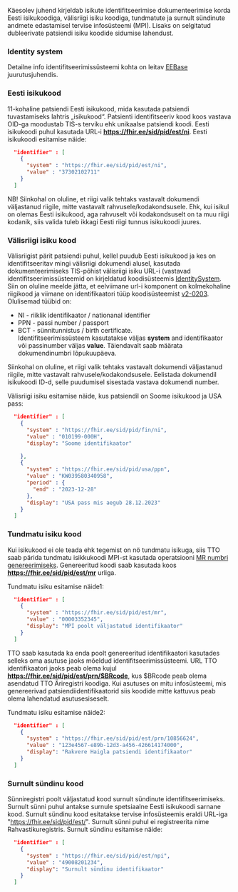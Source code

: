 Käesolev juhend kirjeldab isikute identifitseerimise dokumenteerimise korda Eesti isikukoodiga, välisriigi isiku koodiga, tundmatute ja surnult sündinute andmete edastamisel tervise infosüsteemi (MPI). Lisaks on selgitatud dubleerivate patsiendi isiku koodide sidumise lahendust.

### Identity system
Detailne info identifitseerimissüsteemi kohta on leitav [EEBase](https://build.fhir.org/ig/HL7EE/ig-ee-base/identity-system.html) juurutusjuhendis.

### Eesti isikukood
11-kohaline patsiendi Eesti isikukood, mida kasutada patsiendi tuvastamiseks lahtris „isikukood“.
Patsienti identifitseeriv kood koos vastava OID-ga moodustab TIS-s terviku ehk unikaalse patsiendi koodi. Eesti isikukoodi puhul kasutada URL-i **https://fhir.ee/sid/pid/est/ni**. Eesti isikukoodi esitamise näide:
```json
  "identifier" : [
    {
      "system" : "https://fhir.ee/sid/pid/est/ni",
      "value" : "37302102711"
    }
  ]
```
NB! Siinkohal on oluline, et riigi valik tehtaks vastavalt dokumendi väljastanud riigile, mitte vastavalt rahvusele/kodakondsusele. Ehk, kui isikul on olemas Eesti isikukood, aga rahvuselt või kodakondsuselt on ta muu riigi kodanik, siis valida tuleb ikkagi Eesti riigi tunnus isikukoodi juures.

### Välisriigi isiku kood
Välisriigist pärit patsiendi puhul, kellel puudub Eesti isikukood ja kes on identifitseeritav mingi välisriigi dokumendi alusel, kasutada dokumenteerimiseks TIS-põhist välisriigi isiku URL-i (vastavad identifitseerimissüsteemid on kirjeldatud koodisüsteemis [IdentitySystem](https://build.fhir.org/ig/HL7EE/ig-ee-base/CodeSystem-ee-identity-system.html). Siin on oluline meelde jätta, et eelviimane url-i komponent on kolmekohaline riigikood ja viimane on identifikaatori tüüp koodisüsteemist [v2-0203](http://terminology.hl7.org/CodeSystem/v2-0203). Olulisemad tüübid on:
- NI - riiklik identifikaator / nationanal identifier
- PPN - passi number / passport
- BCT - sünnitunnistus / birth certificate.   
Identifitseerimissüsteem kasutatakse väljas **system** and identifikaator või passinumber väljas **value**. Täiendavalt saab määrata dokumendinumbri lõpukuupäeva.

Siinkohal on oluline, et riigi valik tehtaks vastavalt dokumendi väljastanud riigile, mitte vastavalt rahvusele/kodakondsusele. Eelistada dokumendil isikukoodi ID-d, selle puudumisel sisestada vastava dokumendi number. 

Välisriigi isiku esitamise näide, kus patsiendil on Soome isikukood ja USA pass:
```json
  "identifier" : [
    {
      "system" : "https://fhir.ee/sid/pid/fin/ni",
      "value" : "010199-000H",
      "display": "Soome identifikaator"  

    },
    {
      "system" : "https://fhir.ee/sid/pid/usa/ppn",
      "value" : "KW039580340958",
      "period" : {
        "end" : "2023-12-28"
      },
      "display": "USA pass mis aegub 28.12.2023" 
    }
  ]
```

### Tundmatu isiku kood
Kui isikukood ei ole teada ehk tegemist on nö tundmatu isikuga, siis TTO saab pärida tundmatu isikkukoodi MPI-st kasutada operatsiooni [MR numbri genereerimiseks](OperationDefinition-Patient-generate-mrn.html).
Genereeritud koodi saab kasutada koos **https://fhir.ee/sid/pid/est/mr** urliga.

Tundmatu isiku esitamise näide1:
```json
  "identifier" : [
    {
      "system" : "https://fhir.ee/sid/pid/est/mr",
      "value" : "00003352345",
      "display": "MPI poolt väljastatud identifikaator"      
    }
  ]
```

TTO saab kasutada ka enda poolt genereeritud identifikaatori kasutades selleks oma asutuse jaoks mõeldud identifitseerimissüsteemi. URL TTO identifikaatori jaoks peab olema kujul **https://fhir.ee/sid/pid/est/prn/$BRcode**, kus $BRcode peab olema asendatud TTO Äriregistri koodiga. Kui asutuses on mitu infosüsteemi, mis genereerivad patsiendiidentifikaatorid siis koodide mitte kattuvus peab olema lahendatud asutusesiseselt.

Tundmatu isiku esitamise näide2:
```json
  "identifier" : [
    {
      "system" : "https://fhir.ee/sid/pid/est/prn/10856624",
      "value" : "123e4567-e89b-12d3-a456-426614174000",
      "display": "Rakvere Haigla patsiendi identifikaator"
    }
  ]
```

### Surnult sündinu kood
Sünniregistri poolt väljastatud kood surnult sündinute identifitseerimiseks.
Surnult sünni puhul antakse surnule spetsiaalne Eesti isikukoodi sarnane kood. Surnult sündinu kood esitatakse tervise infosüsteemis eraldi URL-iga "https://fhir.ee/sid/pid/est/". Surnult sünni puhul ei registreerita nime Rahvastikuregistris. Surnult sündinu esitamise näide:
```json
  "identifier" : [
    {
      "system" : "https://fhir.ee/sid/pid/est/npi",
      "value" : "49008201234",
      "display": "Surnult sündinu identifikaator"
    }
  ]
```


